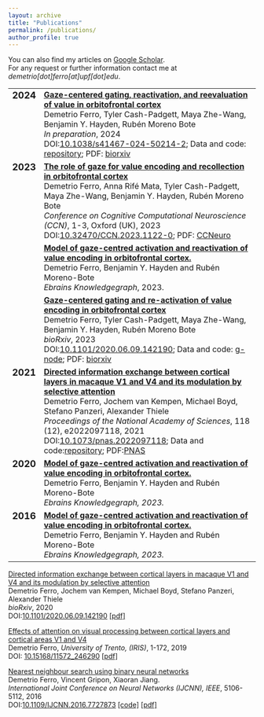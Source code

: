 ```yaml
---
layout: archive
title: "Publications"
permalink: /publications/
author_profile: true
---
```


You can also find my articles on [Google Scholar](https://scholar.google.com/citations?hl=en&user=rb2l4DcAAAAJ&hl=en).  
For any request or further information contact me at *demetrio[dot]ferro[at]upf[dot]edu*. 

<table style="border:none !important;">
<!-- 2024 -->
<tr style="border:none !important;">
 <td style="border:none !important; text-align:center !important; vertical-align:top !important"><h3 style="margin-top:0 !important">2024</h3></td>
 <td style="border:none !important;"><a href="https://doi.org/10.1038/s41467-024-50214-2" target="_blank"><b>Gaze-centered gating, reactivation, and reevaluation of value in orbitofrontal cortex</b></a><br/>
Demetrio Ferro, Tyler Cash-Padgett, Maya Zhe-Wang, Benjamin Y. Hayden, Rubén Moreno Bote<br/>
<i>In preparation</i>, 2024 <br/> 
DOI:<a href="https://doi.org/10.1038/s41467-024-50214-2" target="_blank">10.1038/s41467-024-50214-2</a>; Data and code: <a href="https://doi.org/10.12751/g-node.evlnq5">repository</a>; PDF: <a href="https://www.biorxiv.org/content/10.1101/2023.04.20.537677v3.full.pdf" type="application/pdf" target="_blank">biorxiv</a>
 </td>
</tr>
<!-- 2023-->
<tr style="border:none !important;">
 <td style="border:none !important; text-align:center !important; vertical-align:top !important""><h3 style="margin-top:0 !important">2023</h3></td>
 <td style="border:none !important;"><a href="https://2023.ccneuro.org/view_paper8951.html?PaperNum=1122" target="_blank"><b>The role of gaze for value encoding and recollection in orbitofrontal cortex</b></a><br/>
 Demetrio Ferro, Anna Rifé Mata, Tyler Cash-Padgett, Maya Zhe-Wang, Benjamin Y. Hayden, Rubén Moreno Bote<br/>
  <i>Conference on Cognitive Computational Neuroscience (CCN)</i>, 1-3, Oxford (UK), 2023 <br/>
DOI:<a href="https://2023.ccneuro.org/view_paper8951.html?PaperNum=1122" target"_blank">10.32470/CCN.2023.1122-0</a>; PDF: <a href="https://2023.ccneuro.org/proceedings/0000615.pdf?s=W&pn=1122" type="application/pdf" target="_blank">CCNeuro</a>
 </td>
</tr>
<tr style="border:none !important;">
 <td style="border:none !important; text-align:center !important; vertical-align:top !important""><h3 style="margin-top:0 !important"></h3></td>
 <td style="border:none !important;"><a href="https://search.kg.ebrains.eu/instances/a2dce812-1d4b-4fc5-a69f-96005288c12e" target="_blank"><b>Model of gaze-centred activation and reactivation of value encoding in orbitofrontal cortex.</b></a> <br/>
  Demetrio Ferro, Benjamin Y. Hayden and Rubén Moreno-Bote <br/>
  <i>Ebrains Knowledgegraph</i>, 2023.
 </td>
</tr>
<tr style="border:none !important;">
 <td style="border:none !important; text-align:center !important; vertical-align:top !important""><h3 style="margin-top:0 !important"></h3></td>
 <td style="border:none !important;"><a href="https://www.biorxiv.org/content/10.1101/2023.04.20.537677v3" target="_blank"><b>Gaze-centered gating and re-activation of value encoding in orbitofrontal cortex</b></a><br/>
  Demetrio Ferro, Tyler Cash-Padgett, Maya Zhe-Wang, Benjamin Y. Hayden, Rubén Moreno Bote<br/>
  <i>bioRxiv</i>, 2023 <br/>
  DOI:<a href="https://doi.org/10.1101/2020.06.09.142190" target="_blank">10.1101/2020.06.09.142190</a>; Data and code: <a href="https://doi.org/10.12751/g-node.evlnq5" target="_blank">g-node</a>; PDF: <a href="https://www.biorxiv.org/content/10.1101/2023.04.20.537677v3.full.pdf" type="application/pdf"  target="_blank">biorxiv</a>
 </td>
</tr>
<!-- 2021-->
<tr style="border:none !important;">
 <td style="border:none !important; text-align:center !important; vertical-align:top !important""><h3 style="margin-top:0 !important">2021</h3></td>
 <td style="border:none !important;"><a href="https://www.pnas.org/doi/abs/10.1073/pnas.2022097118"><b>Directed information exchange between cortical layers in macaque V1 and V4 and its modulation by selective attention</b></a> <br/>
     Demetrio Ferro, Jochem van Kempen, Michael Boyd, Stefano Panzeri, Alexander Thiele<br/>
     <i>Proceedings of the National Academy of Sciences</i>, 118 (12), e2022097118, 2021<br/>
  DOI:<a href="https://doi.org/10.1073/pnas.2022097118" target="_blank">10.1073/pnas.2022097118</a>; Data and code:<a href="https://gin.g-node.org/56Fe/V1-V4-LFPs-and-Visual-Attention" target="_blank">repository</a>; PDF:<a href="https://www.pnas.org/doi/reader/10.1073/pnas.2022097118" type="application/pdf" target="_blank">PNAS</a>
 </td>
</tr>
 <!-- 2020-->
<tr style="border:none !important;">
 <td style="border:none !important; text-align:center !important; vertical-align:top !important""><h3 style="margin-top:0 !important">2020</h3></td>
 <td style="border:none !important;"><a href="https://search.kg.ebrains.eu/instances/a2dce812-1d4b-4fc5-a69f-96005288c12e"><b>Model of gaze-centred activation and reactivation of value encoding in orbitofrontal cortex.</b></a> <br/>
  Demetrio Ferro, Benjamin Y. Hayden and Rubén Moreno-Bote <br/>
  <i>Ebrains Knowledgegraph, 2023. </i>
 </td>
</tr>
 <!-- 2016-->
<tr style="border:none !important;">
 <td style="border:none !important; text-align:center !important; vertical-align:top !important""><h3 style="margin-top:0 !important">2016</h3></td>
 <td style="border:none !important;"><a href="https://search.kg.ebrains.eu/instances/a2dce812-1d4b-4fc5-a69f-96005288c12e"><b>Model of gaze-centred activation and reactivation of value encoding in orbitofrontal cortex.</b></a> <br/>
  Demetrio Ferro, Benjamin Y. Hayden and Rubén Moreno-Bote <br/>
  <i>Ebrains Knowledgegraph, 2023. </i>
 </td>
</tr>
</table>




[Directed information exchange between cortical layers in macaque V1 and V4 and its modulation by selective attention](https://www.biorxiv.org/content/10.1101/2020.06.09.142190v1)<br/>
Demetrio Ferro, Jochem van Kempen, Michael Boyd, Stefano Panzeri, Alexander Thiele<br/>
_bioRxiv_, 2020 <br/>
DOI:[10.1101/2020.06.09.142190](https://doi.org/10.1101/2020.06.09.142190)
[[pdf]](https://www.biorxiv.org/content/10.1101/2020.06.09.142190v1.full.pdf)

[Effects of attention on visual processing between cortical layers and cortical areas V1 and V4](https://hdl.handle.net/11572/246290) <br />
Demetrio Ferro, _University of Trento, (IRIS)_, 1-172, 2019<br />
DOI: [10.15168/11572_246290](https://dx.doi.org/10.15168/11572_246290)
[[pdf]](https://iris.unitn.it/retrieve/e3835195-f568-72ef-e053-3705fe0ad821/DFerro-Thesis-final-updated-reviews-ok.pdf)


[Nearest neighbour search using binary neural networks](https://ieeexplore.ieee.org/abstract/document/7727873/) <br />
Demetrio Ferro, Vincent Gripon, Xiaoran Jiang.<br />
*International Joint Conference on Neural Networks (IJCNN), IEEE*, 5106-5112, 2016 <br />
DOI:[10.1109/IJCNN.2016.7727873](https://doi.org/10.1109/IJCNN.2016.7727873) 
[[code]](https://gin.g-node.org/56Fe/Nearest-Neighbour-Search-Neural-Networks-Product-Quantization) [[pdf]](http://www.vincent-gripon.com/files/conf/2016-IJCNN.pdf)<br /> 
